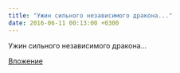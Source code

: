 ```yaml
---
title: "Ужин сильного независимого дракона..."
date: 2016-06-11 00:13:00 +0300
---
```


Ужин сильного независимого дракона...

[Вложение](https://vk.com/photo41076938_419041163)
